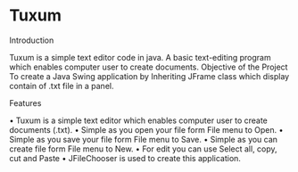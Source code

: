 # Tuxum
Introduction

Tuxum is a simple text editor code in java. A basic text-editing program which enables computer user to create documents.
Objective of the Project To create a Java Swing application by Inheriting JFrame class which display contain of .txt file in a panel.

Features

• Tuxum is a simple text editor which enables computer user to create documents (.txt). 
• Simple as you open your file form File menu to Open. 
• Simple as you save your file form File menu to Save. 
• Simple as you can create file form File menu to New. 
• For edit you can use Select all, copy, cut and Paste 
• JFileChooser is used to create this application.
